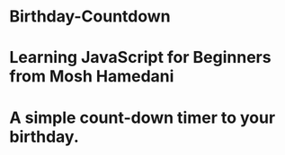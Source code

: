 # Birthday-Countdown

# Learning JavaScript for Beginners from Mosh Hamedani

# A simple count-down timer to your birthday.
